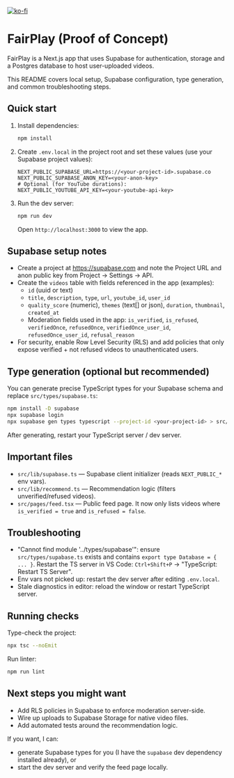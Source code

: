 [![ko-fi](https://ko-fi.com/img/githubbutton_sm.svg)](https://ko-fi.com/D1D31GU3L5)

# FairPlay (Proof of Concept)

FairPlay is a Next.js app that uses Supabase for authentication, storage and a Postgres database to host user-uploaded videos.

This README covers local setup, Supabase configuration, type generation, and common troubleshooting steps.

## Quick start

1. Install dependencies:

   ```bash
   npm install
   ```

2. Create `.env.local` in the project root and set these values (use your Supabase project values):

   ```env
   NEXT_PUBLIC_SUPABASE_URL=https://<your-project-id>.supabase.co
   NEXT_PUBLIC_SUPABASE_ANON_KEY=<your-anon-key>
   # Optional (for YouTube durations):
   NEXT_PUBLIC_YOUTUBE_API_KEY=<your-youtube-api-key>
   ```

3. Run the dev server:

   ```bash
   npm run dev
   ```

   Open `http://localhost:3000` to view the app.

## Supabase setup notes

- Create a project at https://supabase.com and note the Project URL and anon public key from Project → Settings → API.
- Create the `videos` table with fields referenced in the app (examples):
  - `id` (uuid or text)
  - `title`, `description`, `type`, `url`, `youtube_id`, `user_id`
  - `quality_score` (numeric), `themes` (text[] or json), `duration`, `thumbnail`, `created_at`
  - Moderation fields used in the app: `is_verified`, `is_refused`, `verifiedOnce`, `refusedOnce`, `verifiedOnce_user_id`, `refusedOnce_user_id`, `refusal_reason`
- For security, enable Row Level Security (RLS) and add policies that only expose verified + not refused videos to unauthenticated users.

## Type generation (optional but recommended)

You can generate precise TypeScript types for your Supabase schema and replace `src/types/supabase.ts`:

```bash
npm install -D supabase
npx supabase login
npx supabase gen types typescript --project-id <your-project-id> > src/types/supabase.ts
```

After generating, restart your TypeScript server / dev server.

## Important files

- `src/lib/supabase.ts` — Supabase client initializer (reads `NEXT_PUBLIC_*` env vars).
- `src/lib/recommend.ts` — Recommendation logic (filters unverified/refused videos).
- `src/pages/feed.tsx` — Public feed page. It now only lists videos where `is_verified = true` and `is_refused = false`.

## Troubleshooting

- "Cannot find module '../types/supabase'": ensure `src/types/supabase.ts` exists and contains `export type Database = { ... }`. Restart the TS server in VS Code: `Ctrl+Shift+P` → "TypeScript: Restart TS Server".
- Env vars not picked up: restart the dev server after editing `.env.local`.
- Stale diagnostics in editor: reload the window or restart TypeScript server.

## Running checks

Type-check the project:

```bash
npx tsc --noEmit
```

Run linter:

```bash
npm run lint
```

## Next steps you might want

- Add RLS policies in Supabase to enforce moderation server-side.
- Wire up uploads to Supabase Storage for native video files.
- Add automated tests around the recommendation logic.

If you want, I can:
- generate Supabase types for you (I have the `supabase` dev dependency installed already), or
- start the dev server and verify the feed page locally.
